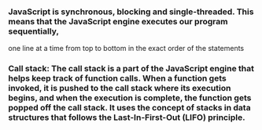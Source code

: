 
### JavaScript is synchronous, blocking and single-threaded. This means that the JavaScript engine executes our program sequentially,
 one line at a time from top to bottom in the exact order of the statements


### Call stack: The call stack is a part of the JavaScript engine that helps keep track of function calls. When a function gets invoked, it is pushed to the call stack where its execution begins, and when the execution is complete, the function gets popped off the call stack. It uses the concept of stacks in data structures that follows the Last-In-First-Out (LIFO) principle.
